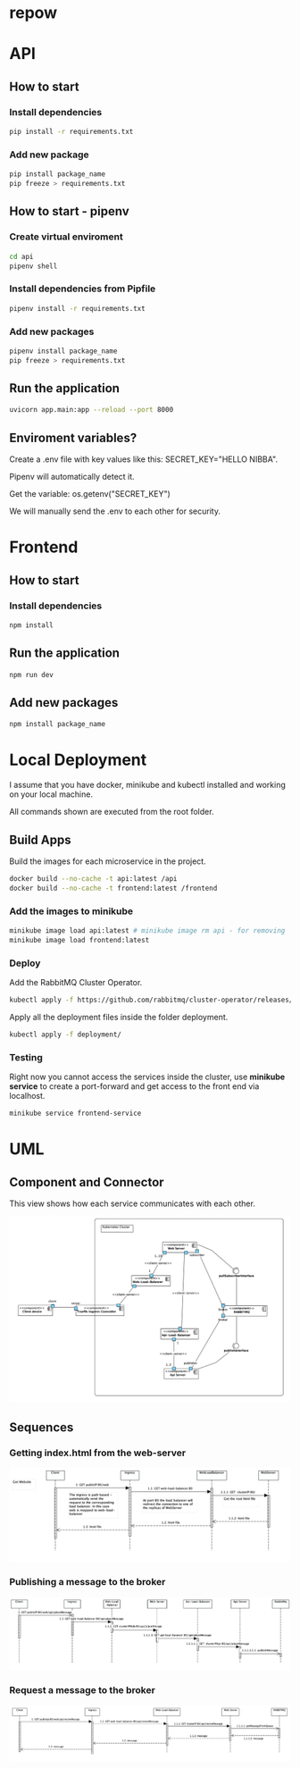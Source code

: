 # repow

# API

## How to start

### Install dependencies

```bash
pip install -r requirements.txt
```

### Add new package

```bash
pip install package_name
pip freeze > requirements.txt
```

## How to start - pipenv

### Create virtual enviroment

```bash
cd api
pipenv shell
```

### Install dependencies from Pipfile

```bash
pipenv install -r requirements.txt
```

### Add new packages 

```bash
pipenv install package_name
pip freeze > requirements.txt
```

## Run the application
```bash
uvicorn app.main:app --reload --port 8000
```

## Enviroment variables?

Create a .env file with key values like this: SECRET_KEY="HELLO NIBBA".

Pipenv will automatically detect it.

Get the variable: os.getenv("SECRET_KEY")

We will manually send the .env to each other for security. 

# Frontend

## How to start

### Install dependencies

```bash
npm install
```

## Run the application

```bash
npm run dev
```
## Add new packages

```bash
npm install package_name
```

# Local Deployment

I assume that you have docker, minikube and kubectl installed and working on your local machine.

All commands shown are executed from the root folder.

## Build Apps

Build the images for each microservice in the project.

```bash
docker build --no-cache -t api:latest /api
docker build --no-cache -t frontend:latest /frontend
```

### Add the images to minikube

```bash
minikube image load api:latest # minikube image rm api - for removing
minikube image load frontend:latest
```

### Deploy

Add the RabbitMQ Cluster Operator.

```bash
kubectl apply -f https://github.com/rabbitmq/cluster-operator/releases/latest/download/cluster-operator.yml
```

Apply all the deployment files inside the folder deployment.

```bash
kubectl apply -f deployment/
```

### Testing

Right now you cannot access the services inside the cluster, use **minikube service** to create a port-forward and get access to the front end via localhost.

```bash
minikube service frontend-service
```


# UML 

## Component and Connector

This view shows how each service communicates with each other.

![](static/CeC.png)

## Sequences

### Getting index.html from the web-server

![](static/GetWebsite.png)

### Publishing a message to the broker

![](static/PublishMessage.png)

### Request a message to the broker

![](static/GetMessage.png)
